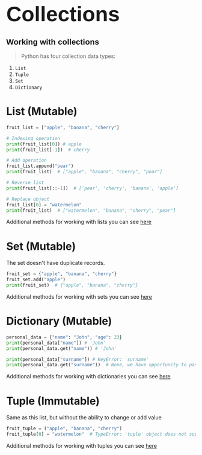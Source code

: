 # <span style="font-family:Helvetica; font-size:2em;">Collections</span>

## <span style="font-family:Helvetica; font-size:1em">Working with collections</span>
> Python has four collection data types:
1. `List`
2. `Tuple`
3. `Set`
4. `Dictionary`
# List (Mutable)
```python
fruit_list = ["apple", "banana", "cherry"]

# Indexing operation
print(fruit_list[0]) # apple
print(fruit_list[-1])  # cherry

# Add operation
fruit_list.append("pear")
print(fruit_list)  # ["apple", "banana", "cherry", "pear"]

# Reverse list
print(fruit_list[::-1])  # ['pear', 'cherry', 'banana', 'apple']

# Replace object
fruit_list[0] = "watermelon"
print(fruit_list)  # ["watermelon", "banana", "cherry", "pear"]
```
Additional methods for working with lists you can see [here](https://www.w3schools.com/python/python_ref_list.asp)

# Set (Mutable)
The set doesn't have duplicate records.
```python
fruit_set = {"apple", "banana", "cherry"}
fruit_set.add("apple")
print(fruit_set)  # {"apple", "banana", "cherry"}
```
Additional methods for working with sets you can see [here](https://www.w3schools.com/python/python_ref_set.asp)


# Dictionary (Mutable)
```python
personal_data = {"name": "John", "age": 23}
print(personal_data["name"]) # 'John'
print(personal_data.get("name")) # 'John'

print(personal_data["surname"]) # KeyError: 'surname'
print(personal_data.get("surname"))  # None, we have opportunity to pass a second argument to get method will default to None
```
Additional methods for working with dictionaries you can see [here](https://www.w3schools.com/python/python_ref_dictionary.asp)

# Tuple (Immutable)
Same as this list, but without the ability to change or add value
```python
fruit_tuple = ("apple", "banana", "cherry")
fruit_tuple[0] = "watermelon"  # TypeError: 'tuple' object does not support item assignment
```
Additional methods for working with tuples you can see [here](https://www.w3schools.com/python/python_ref_tuple.asp)
